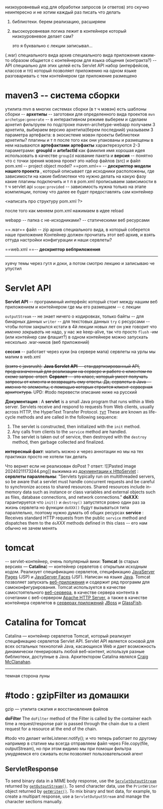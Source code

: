 низкоуровневый код для обработки запросов (и ответов) это скучно неинтересно и не хотим каждый раз писать
что делать
1. библиотеки. берем реализацию, расширяем
2. высокоуровневая логика лежит в контейнере который низкоуровневое делает сам?

	это я буквально с лекции записывал...

(.war) специального вида архив специального вида приложения каким-то образом общается с контейнером
для языка общения (контракта?) -- API
специально для этих целей есть Servlet API
набор (интерфейсов, классов и тп) который позволяет приложению на одном языке разговаривать с тем контейнером где приложение размещено
# maven3 -- система сборки
утилита mvn
в многих системах сборки (в т ч мэвэн) есть шаблоны сборки -- **архетипы**  -- заготовки для определенного вида проектов
 `mvn archetype:generate` -- в интерактивном режиме выберем и сделаем архетип
фильтруем по подстроке maven-archetype-webapp получаем 3 архетипа, выбираем
версию архетипа(берем последний)
указываем 3 параметра артефакта:
в экосистеме мэвэн проекты библиотеки архетипы? плагины и т п после того как они упакованы и размещены в нем называются **артефактами**
**артефакты** характерезуются 2-3 параметрами:
	**groupId** и **artefactId**
	как фамилия имя
	хорошая идея использовать в качестве `groupId` название пакета
	и **версия** -- понятно что
с точки зрения мэвэна проект это набор файлов (src) и файл pom.xml -- project object model?
==pom.xml== -- **дескриптор модели нашего проекта** ,
который описывает где исходники расположены, где зависимости на какие библиотеки что нужно делать на какую фазу какие плагины подключить и т п
в pom.xml прописываем зависимости в т ч servlet api
`scope:provided` -- зависимость нужна только на этапе компиляции, потому что далее ее будет предоставлять сам контейнер

<написать про структуру pom.xml ?>

после того как меняем pom.xml нажимаем в идее reload

webapp -- папка с не-исходниками? -- статическими веб ресурсами

==.war== файл -- zip архив специального вида, в который соберется наше приложение
Контейнер должен прочитать этот веб архив, и взять оттуда настройки конфигурации и наши сервлеты?

==web.xml ==-- **дескриптор вебприложения**


---
хуячу темы через гугл и доки, а потом смотрю лекцию и записываю че упустил

# Servlet API
**Servlet API** -- программный интерфейс который стоит между нашим веб приложением и контейнером где мы его размещаем -- с лекции

`outputStream` -- не знает ничего о кодировках, только байты -- для бинарных данных
`writer` -- для текстовых данных
 `try` с ресурсами -- чтобы потом закрылся
	кстати в 4й лекции новых лет он уже говорит что *именно закрывать* не надо, у нас же keep-alive, так что просто `flush` -им (или контейнер сам флашит?)
в одном контейнере можно запускать несколько .war-ников (веб приложений) 

**сессия** -- работает через куки (на сервере мапа)
сервлеты на урлы мы мапим в web.xml

~~(взято с javarush):~~ 
~~**Java Servlet API** — стандартизированный API, предназначенный для реализации на сервере и работе с клиентом по схеме запрос-ответ.~~ 
~~**Сервлет** — это класс, который умеет получать запросы от клиента и возвращать ему ответы. Да, сервлеты в Java — именно те элементы, с помощью которых строится клиент-серверная архитектура.~~ UPD: #todo перевести описание ниже на русский

**Документация** :
A **servlet** is a small Java program that runs within a Web server. Servlets receive and respond to requests from Web clients, usually across HTTP, the HyperText Transfer Protocol. [тут](https://docs.oracle.com/cd/E17802_01/products/products/servlet/2.5/docs/servlet-2_5-mr2/javax/servlet/Servlet.html)
These are known as life-cycle methods and are called in the following sequence:
1. The servlet is constructed, then initialized with the `init` method.
2. Any calls from clients to the `service` method are handled.
3. The servlet is taken out of service, then destroyed with the `destroy` method, then garbage collected and finalized.

**интересный факт**:
мапить можно и через аннотации но мы на тех практиках просто не хотели так делать


Что вернет если не реализован doPost ?
ответ:
![[Pasted image 20240211173244.png]]
выжимка из [документации к HttpServlet](https://docs.oracle.com/cd/E17802_01/products/products/servlet/2.5/docs/servlet-2_5-mr2/javax/servlet/http/HttpServlet.html) :
**сервлеты параллельны**: 
"Servlets typically run on multithreaded servers, so be aware that a servlet must handle concurrent requests and be careful to synchronize access to shared resources. Shared resources include in-memory data such as instance or class variables and external objects such as files, database connections, and network connections."
**doXXX**:
гарантируется что `init()` и `destroy()` запустятся ровно один раз за жизнь сервлета
но функции `doXXX()` будут вызываться типа параллельно, поэтому нужно думать об общих ресурсах
**service** : Receives standard HTTP requests from the public `service` method and dispatches them to the `do`_XXX_ methods defined in this class -- его нам обычно не зачем менять

# tomcat
-- servlet-контейнер, очень популярный
вики:
**Tomcat** (в старых версиях — **Catalina**) — контейнер сервлетов с открытым исходным кодом.
	Реализует спецификацию сервлетов, спецификацию [JavaServer Pages](https://ru.wikipedia.org/wiki/JavaServer_Pages "JavaServer Pages") (JSP) и [JavaServer Faces](https://ru.wikipedia.org/wiki/JavaServer_Faces "JavaServer Faces") (JSF). Написан на языке [Java](https://ru.wikipedia.org/wiki/Java "Java").
Tomcat позволяет запускать [веб-приложения](https://ru.wikipedia.org/wiki/%D0%92%D0%B5%D0%B1-%D0%BF%D1%80%D0%B8%D0%BB%D0%BE%D0%B6%D0%B5%D0%BD%D0%B8%D0%B5 "Веб-приложение") и содержит ряд программ для самоконфигурирования.
Tomcat используется в качестве самостоятельного [веб-сервера](https://ru.wikipedia.org/wiki/%D0%92%D0%B5%D0%B1-%D1%81%D0%B5%D1%80%D0%B2%D0%B5%D1%80 "Веб-сервер"), в качестве сервера контента в сочетании с веб-сервером [Apache HTTP Server](https://ru.wikipedia.org/wiki/Apache_HTTP_Server "Apache HTTP Server"), а также в качестве контейнера сервлетов в [серверах приложений](https://ru.wikipedia.org/wiki/%D0%A1%D0%B5%D1%80%D0%B2%D0%B5%D1%80_%D0%BF%D1%80%D0%B8%D0%BB%D0%BE%D0%B6%D0%B5%D0%BD%D0%B8%D0%B9 "Сервер приложений") [JBoss](https://ru.wikipedia.org/wiki/JBoss "JBoss") и [GlassFish](https://ru.wikipedia.org/wiki/GlassFish "GlassFish").
# Catalina for Tomcat

Catalina — контейнер сервлетов Tomcat, который реализует спецификацию сервлетов Servlet API. Servlet API является основой для всех остальных технологий Java, касающихся Web и дает возможность динамически генерировать любой веб-контент, используя разные библиотеки, доступные в Java. Архитектором Catalina являлся [Craig McClanahan](https://ru.wikipedia.org/w/index.php?title=Craig_McClanahan&action=edit&redlink=1 "Craig McClanahan (страница отсутствует)").




---
темная сторона луны




# #todo : gzipFilter из домашки
gzip — утилита сжатия и восстановления файлов

**doFilter**
The `doFilter` method of the Filter is called by the container each time a request/response pair is passed through the chain due to a client request for a resource at the end of the chain.

#todo что делает writeListener.notify(); и что теперь работает по другому
например в статике мы всегда отправляем файл через File.copy(file, outputStream), но при этом видимо мы при помоши фильтра умудряемся его сживать если позволяет пользовательский агент
## ServletResponse

To send binary data in a MIME body response, use the [`ServletOutputStream`](http://localhost:63342/hw3/javax.servlet-api-4.0.1-javadoc.jar/javax/servlet/ServletOutputStream.html "class in javax.servlet") returned by [`getOutputStream()`](http://localhost:63342/hw3/javax.servlet-api-4.0.1-javadoc.jar/javax/servlet/ServletResponse.html#getOutputStream--). To send character data, use the `PrintWriter` object returned by [`getWriter()`](http://localhost:63342/hw3/javax.servlet-api-4.0.1-javadoc.jar/javax/servlet/ServletResponse.html#getWriter--). To mix binary and text data, for example, to create a multipart response, use a `ServletOutputStream` and manage the character sections manually.
